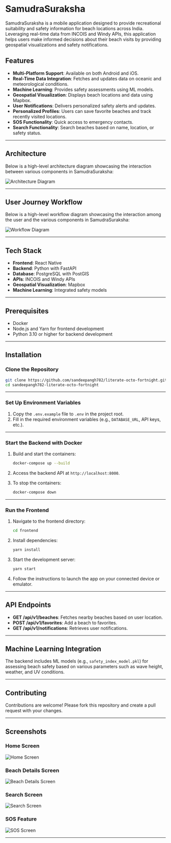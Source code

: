 # SamudraSuraksha

SamudraSuraksha is a mobile application designed to provide recreational suitability and safety information for beach locations across India. Leveraging real-time data from INCOIS and Windy APIs, this application helps users make informed decisions about their beach visits by providing geospatial visualizations and safety notifications.

## Features

- **Multi-Platform Support**: Available on both Android and iOS.
- **Real-Time Data Integration**: Fetches and updates data on oceanic and meteorological conditions.
- **Machine Learning**: Provides safety assessments using ML models.
- **Geospatial Visualization**: Displays beach locations and data using Mapbox.
- **User Notifications**: Delivers personalized safety alerts and updates.
- **Personalized Profiles**: Users can save favorite beaches and track recently visited locations.
- **SOS Functionality**: Quick access to emergency contacts.
- **Search Functionality**: Search beaches based on name, location, or safety status.

---

## Architecture

Below is a high-level architecture diagram showcasing the interaction between various components in SamudraSuraksha:

![Architecture Diagram](assests/architecture.png)

---

## User Journey Workflow

Below is a high-level workflow diagram showcasing the interaction among the user and the  various components in SamudraSuraksha:

![Workflow Diagram](assests/Flow.png)

---



## Tech Stack

- **Frontend**: React Native
- **Backend**: Python with FastAPI
- **Database**: PostgreSQL with PostGIS
- **APIs**: INCOIS and Windy APIs
- **Geospatial Visualization**: Mapbox
- **Machine Learning**: Integrated safety models

---

## Prerequisites

- Docker
- Node.js and Yarn for frontend development
- Python 3.10 or higher for backend development

---

## Installation

### Clone the Repository

```bash
git clone https://github.com/sandeepangh782/literate-octo-fortnight.git
cd sandeepangh782-literate-octo-fortnight
```

---

### Set Up Environment Variables

1. Copy the `.env.example` file to `.env` in the project root.
2. Fill in the required environment variables (e.g., `DATABASE_URL`, API keys, etc.).

---

### Start the Backend with Docker

1. Build and start the containers:
   ```bash
   docker-compose up --build
   ```

2. Access the backend API at `http://localhost:8000`.

3. To stop the containers:
   ```bash
   docker-compose down
   ```

---

### Run the Frontend

1. Navigate to the frontend directory:
   ```bash
   cd frontend
   ```

2. Install dependencies:
   ```bash
   yarn install
   ```

3. Start the development server:
   ```bash
   yarn start
   ```

4. Follow the instructions to launch the app on your connected device or emulator.

---

## API Endpoints

- **GET /api/v1/beaches**: Fetches nearby beaches based on user location.
- **POST /api/v1/favorites**: Add a beach to favorites.
- **GET /api/v1/notifications**: Retrieves user notifications.

---

## Machine Learning Integration

The backend includes ML models (e.g., `safety_index_model.pkl`) for assessing beach safety based on various parameters such as wave height, weather, and UV conditions.

---

## Contributing

Contributions are welcome! Please fork this repository and create a pull request with your changes.

---

## Screenshots

### Home Screen
![Home Screen](assests/homescreen.png)

### Beach Details Screen
![Beach Details Screen](assests/BeachDetail.png)

### Search Screen
![Search Screen](assests/Search.png)

### SOS Feature
![SOS Screen](assests/EmergencyALert.png)

---
